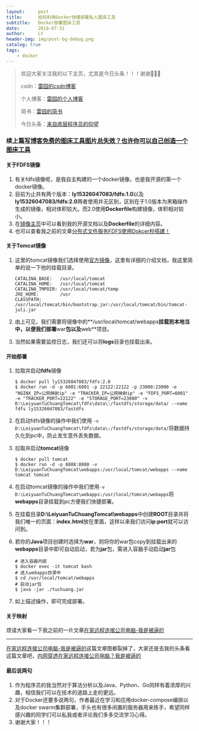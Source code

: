 ```yaml
---
layout:     post
title:      如何利用Docker快捷部署私人图床工具
subtitle:   Docker部署图床工具
date:       2019-07-31
author:     LY
header-img: img/post-bg-debug.png
catalog: true
tags:
    - docker
---
```


> 欢迎大家关注我的以下主页，尤其是今日头条！！！谢谢🙏🙏🙏
>
> csdn：[雷园的csdn博客](https://blog.csdn.net/leiyuan2580)
>
> 个人博客：[雷园的个人博客](https://imlcl.store)
>
> 简书：[雷园的简书](https://www.jianshu.com/u/016322e40e1f)
>
> 今日头条：[来自底层程序员的仰望](https://www.toutiao.com/c/user/6132192948/#mid=1616456407686158)

### 续上篇[写博客免费的图床工具图片总失效？也许你可以自己创造一个图床工具](https://imlcl.store/2019/07/30/写博客免费的图床工具图片总失效-也许你可以自己创造一个图床工具/)

#### 关于FDFS镜像

1. 有关fdfs镜像呢，是我自主构建的一个docker镜像，也是我开源的第一个docker镜像。
2. 目前为止共有两个版本：**ly15326047083/fdfs:1.0**以及**ly15326047083/fdfs:2.0**两者使用并无区别，区别在于1.0版本为黑箱操作生成的镜像，相对体积较大。而2.0使用**Dockerfile**构建镜像，体积相对较小。
3. 在[镜像主页](https://hub.docker.com/r/ly15326047083/fdfs)中可以看到我的开源文档以及**Dockerfile**的详细内容。
4. 也可以查看我之前的文章[分布式文件服务FDFS使用Dokcer秒搭建！](https://imlcl.store/2019/07/29/%E5%88%86%E5%B8%83%E5%BC%8F%E6%96%87%E4%BB%B6%E6%9C%8D%E5%8A%A1FDFS%E4%BD%BF%E7%94%A8Dokcer%E7%A7%92%E6%90%AD%E5%BB%BA/)

#### 关于Tomcat镜像

1. 这里的tomcat镜像我们选择使用[官方镜像](https://hub.docker.com/_/tomcat)，这里有详细的介绍文档，我这里简单的说一下他的挂载目录。

   ```properties
   CATALINA_BASE:   /usr/local/tomcat
   CATALINA_HOME:   /usr/local/tomcat
   CATALINA_TMPDIR: /usr/local/tomcat/temp
   JRE_HOME:        /usr
   CLASSPATH:       /usr/local/tomcat/bin/bootstrap.jar:/usr/local/tomcat/bin/tomcat-juli.jar
   ```

2. 由上可见，我们需要将镜像中的**/usr/local/tomcat/webapps**挂载到本地当中，以便我们部署**war**包以及**web**项目。

3. 当然如果需要监控日志，我们还可以将**logs**目录也挂载出来。

#### 开始部署

1. 拉取并启动**fdfs**镜像

   ```shell
   $ docker pull ly15326047083/fdfs:2.0
   $ docker run -d -p 6001:6001 -p 22122:22122 -p 23000:23000 -e "NGINX_IP=公网映射ip" -e "TRACKER_IP=公网映射ip" -e "FDFS_PORT=6001" -e "TRACKER_PORT=22122" -e "STORAGE_PORT=23000" -v D:\LeiyuanTuChuangTomcat\fdfs\data\:/fastdfs/storage/data/ --name fdfs ly15326047083/fastdfs
   ```

2. 在启动fdfs镜像的操作中我们使用 `-v D:\LeiyuanTuChuangTomcat\fdfs\data\:/fastdfs/storage/data/`将数据持久化到pc中，防止发生意外丢失数据。

3. 拉取并启动**tomcat**镜像

   ```shell
   $ docker pull tomcat
   $ docker run -d -p 8888:8080 -v D:\LeiyuanTuChuangTomcat\webapps:/usr/local/tomcat/webapps --name tomcat tomcat
   ```

4. 在启动tomcat镜像的操作中我们使用`-v D:\LeiyuanTuChuangTomcat\webapps:/usr/local/tomcat/webapps`将**webapps**目录挂载到pc方便我们快捷部署。

5. 在挂载目录**D:\LeiyuanTuChuangTomcat\webapps**中创建**ROOT**目录并将我们唯一的页面：**index.html**放在里面，这样以来我们访问**ip:port**就可以访问到。

6. 若你的**Java**项目创建时选择为**war**，则将你的war包copy到挂载出来的**webapps**目录中即可自动启动，若为**jar**包，需进入容器手动启动**jar**包

   ```shell
   # 进入容器内部
   $ docker exec -it tomcat bash
   # 进入webapps目录中
   $ cd /usr/local/tomcat/webapps
   # 启动jar包
   $ java -jar ./tuchuang.jar
   ```

7. 如上描述操作，即可完成部署。

#### 关于映射

烦请大家看一下我之前的一片文章[在家远程连接公司电脑-我是被逼的](https://imlcl.store/2019/01/21/在家远程连接公司电脑-我是被逼的/)

------

[在家远程连接公司电脑-我是被逼的](https://imlcl.store/2019/01/21/在家远程连接公司电脑-我是被逼的/)这篇文章图都裂掉了，大家还是去我的头条看这篇文章吧，[内网穿透在家远程连接公司电脑？我是被逼的](https://www.toutiao.com/i6649586728195588611/)

#### 最后说两句

1. 作为程序员的我当然对于算法分析以及Java、Python、Go同样有着浓厚的兴趣，相信我们可以在技术的道路上走的更远。
2. 对于Docker还要多说两句，作者最近在学习和应用docker-compose编排以及docker swarm集群部署，手头也有很多闲置的服务器用来练手，希望同样感兴趣的同学们可以私我或者评论我们多多交流学习心得。
3. 谢谢大家！！！